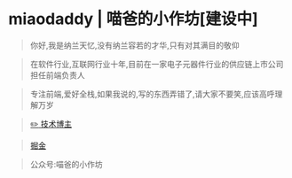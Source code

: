 # miaodaddy | 喵爸的小作坊[建设中]

> 你好,我是纳兰天忆,没有纳兰容若的才华,只有对其满目的敬仰

> 在软件行业,互联网行业十年,目前在一家电子元器件行业的供应链上市公司担任前端负责人

> 专注前端,爱好全栈,如果我说的,写的东西弄错了,请大家不要笑,应该高呼理解万岁

> [:pencil2: 技术博主](https://miaodaddy.xyz)

> [掘金](https://juejin.cn/user/1679709495365405)

> 公众号:喵爸的小作坊